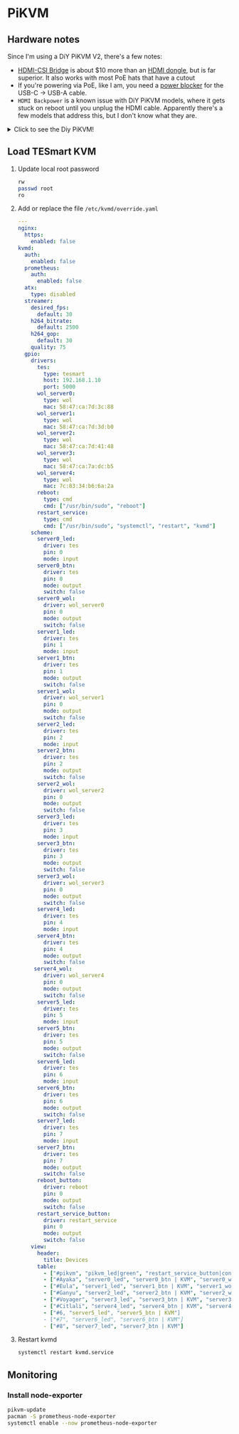 # PiKVM

## Hardware notes

Since I'm using a DiY PiKVM V2, there's a few notes:
* [HDMI-CSI Bridge](https://www.amazon.ca/dp/B0CYPVQRCW) is about $10 more than an [HDMI dongle](https://www.amazon.ca/dp/B08F6ZD2RK), but is far superior. It also works with most PoE hats that have a cutout
* If you're powering via PoE, like I am, you need a [power blocker](https://www.amazon.ca/dp/B094FYL9QT) for the USB-C -> USB-A cable.
* `HDMI Backpower` is a known issue with DiY PiKVM models, where it gets stuck on reboot until you unplug the HDMI cable. Apparently there's a few models that address this, but I don't know what they are.

<details>
  <summary>Click to see the Diy PiKVM!</summary>

  <img src="https://raw.githubusercontent.com/joryirving/home-ops/main/docs/src/assets/pikvm.png" align="center" width="400px" alt="rack"/>
</details>

## Load TESmart KVM

1. Update local root password
    ```sh
    rw
    passwd root
    ro
    ```

2. Add or replace the file `/etc/kvmd/override.yaml`

    ```yaml
    ---
    nginx:
      https:
        enabled: false
    kvmd:
      auth:
        enabled: false
      prometheus:
        auth:
          enabled: false
      atx:
        type: disabled
      streamer:
        desired_fps:
          default: 30
        h264_bitrate:
          default: 2500
        h264_gop:
          default: 30
        quality: 75
      gpio:
        drivers:
          tes:
            type: tesmart
            host: 192.168.1.10
            port: 5000
          wol_server0:
            type: wol
            mac: 58:47:ca:7d:3c:88
          wol_server1:
            type: wol
            mac: 58:47:ca:7d:3d:b0
          wol_server2:
            type: wol
            mac: 58:47:ca:7d:41:48
          wol_server3:
            type: wol
            mac: 58:47:ca:7a:dc:b5
          wol_server4:
            type: wol
            mac: 7c:83:34:b6:6a:2a
          reboot:
            type: cmd
            cmd: ["/usr/bin/sudo", "reboot"]
          restart_service:
            type: cmd
            cmd: ["/usr/bin/sudo", "systemctl", "restart", "kvmd"]
        scheme:
          server0_led:
            driver: tes
            pin: 0
            mode: input
          server0_btn:
            driver: tes
            pin: 0
            mode: output
            switch: false
          server0_wol:
            driver: wol_server0
            pin: 0
            mode: output
            switch: false
          server1_led:
            driver: tes
            pin: 1
            mode: input
          server1_btn:
            driver: tes
            pin: 1
            mode: output
            switch: false
          server1_wol:
            driver: wol_server1
            pin: 0
            mode: output
            switch: false
          server2_led:
            driver: tes
            pin: 2
            mode: input
          server2_btn:
            driver: tes
            pin: 2
            mode: output
            switch: false
          server2_wol:
            driver: wol_server2
            pin: 0
            mode: output
            switch: false
          server3_led:
            driver: tes
            pin: 3
            mode: input
          server3_btn:
            driver: tes
            pin: 3
            mode: output
            switch: false
          server3_wol:
            driver: wol_server3
            pin: 0
            mode: output
            switch: false
          server4_led:
            driver: tes
            pin: 4
            mode: input
          server4_btn:
            driver: tes
            pin: 4
            mode: output
            switch: false
         server4_wol:
            driver: wol_server4
            pin: 0
            mode: output
            switch: false
          server5_led:
            driver: tes
            pin: 5
            mode: input
          server5_btn:
            driver: tes
            pin: 5
            mode: output
            switch: false
          server6_led:
            driver: tes
            pin: 6
            mode: input
          server6_btn:
            driver: tes
            pin: 6
            mode: output
            switch: false
          server7_led:
            driver: tes
            pin: 7
            mode: input
          server7_btn:
            driver: tes
            pin: 7
            mode: output
            switch: false
          reboot_button:
            driver: reboot
            pin: 0
            mode: output
            switch: false
          restart_service_button:
            driver: restart_service
            pin: 0
            mode: output
            switch: false
        view:
          header:
            title: Devices
          table:
            - ["#pikvm", "pikvm_led|green", "restart_service_button|confirm|Service", "reboot_button|confirm|Reboot"]
            - ["#Ayaka", "server0_led", "server0_btn | KVM", "server0_wol | WOL"]
            - ["#Eula", "server1_led", "server1_btn | KVM", "server1_wol | WOL"]
            - ["#Ganyu", "server2_led", "server2_btn | KVM", "server2_wol | WOL"]
            - ["#Voyager", "server3_led", "server3_btn | KVM", "server3_wol | WOL"]
            - ["#Citlali", "server4_led", "server4_btn | KVM", "server4_wol | WOL"]
            - ["#6, "server5_led", "server5_btn | KVM"]
            - ["#7", "server6_led", "server6_btn | KVM"]
            - ["#8", "server7_led", "server7_btn | KVM"]
    ```

3. Restart kvmd

    ```sh
    systemctl restart kvmd.service
    ```

## Monitoring

### Install node-exporter

```sh
pikvm-update
pacman -S prometheus-node-exporter
systemctl enable --now prometheus-node-exporter
```
